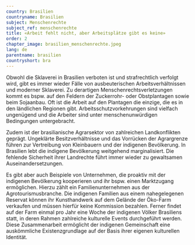 ```yaml
---
country: Brasilien
countryname: Brasilien
subject: Menschenrechte
subject_ref: menschenrechte
title: «Arbeit fehlt nicht, aber Arbeitsplätze gibt es keine»
order: 2
chapter_image: brasilien_menschenrechte.jpeg
lang: de
parentname: brasilien
countryshort: bra
---
```

<div class="content" markdown="1">
Obwohl die Sklaverei in Brasilien verboten ist und strafrechtlich verfolgt wird, gibt es immer wieder Fälle von ausbeuterischen Arbeitsverhältnissen und moderner Sklaverei. Zu derartigen Menschenrechtsverletzungen kommt es bspw. auf den Feldern der Zuckerrohr- oder Obstplantagen sowie beim Sojaanbau. Oft ist die Arbeit auf den Plantagen die einzige, die es in den ländlichen Regionen gibt. Arbeitsschutzvorkehrungen sind vielfach ungenügend und die Arbeiter sind unter menschenunwürdigen Bedingungen untergebracht.

Zudem ist der brasilianische Agrarsektor von zahlreichen Landkonflikten geprägt. Ungeklärte Besitzverhältnisse und das Vorrücken der Agrargrenze führen zur Vertreibung von Kleinbauern und der indigenen Bevölkerung. In Brasilien lebt die indigene Bevölkerung weitgehend marginalisiert. Die fehlende Sicherheit ihrer Landrechte führt immer wieder zu gewaltsamen Auseinandersetzungen.

Es gibt aber auch Beispiele von Unternehmen, die proaktiv mit der indigenen Bevölkerung kooperieren und ihr bspw. einen Marktzugang ermöglichen. Hierzu zählt ein Familienunternehmen aus der Agrotourismusbranche. Die indigenen Familien aus einem nahegelegenen Reservat können ihr Kunsthandwerk auf dem Gelände der Öko-Farm verkaufen und müssen hierfür keine Kommission bezahlen. Ferner findet auf der Farm einmal pro Jahr eine Woche der indigenen Völker Brasiliens statt, in deren Rahmen zahlreiche kulturelle Events durchgeführt werden. Diese Zusammenarbeit ermöglicht der indigenen Gemeinschaft eine auskömmliche Existenzgrundlage auf der Basis ihrer eigenen kulturellen Identität.
</div>
